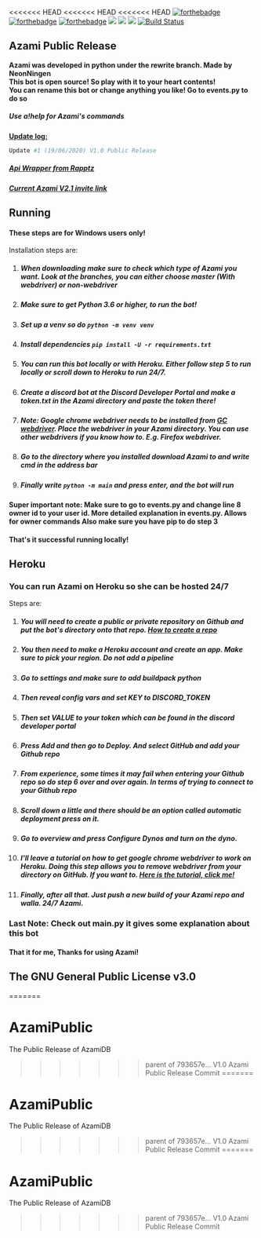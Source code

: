 <<<<<<< HEAD
<<<<<<< HEAD
<<<<<<< HEAD
[![forthebadge](https://forthebadge.com/images/badges/made-with-python.svg)](https://forthebadge.com)
[![forthebadge](https://forthebadge.com/images/badges/built-with-love.svg)](https://forthebadge.com)
[![forthebadge](https://forthebadge.com/images/badges/powered-by-oxygen.svg)](https://forthebadge.com)
[<img src="https://img.shields.io/badge/discord.py-rewrite-blue.svg?style=flat-square">](https://github.com/Rapptz/discord.py/tree/rewrite)
[<img src="https://img.shields.io/badge/python-3.8.2-brightgreen.svg?style=flat-square">](https://www.python.org/downloads/release/python-382/)
[![](https://img.shields.io/discord/711685458714689616.svg?style=flat-square&label=Support%20Guild&message=online&colorB=D896FF)](https://discord.com/invite/rRb23dt)
[![Build Status](https://travis-ci.org/pawbot-discord/Pawbot.svg?branch=master)](https://travis-ci.org/pawbot-discord/Pawbot)

Azami Public Release
-------------------------

**Azami was developed in python under the rewrite branch. Made by NeonNingen**\
**This bot is open source! So play with it to your heart contents!**\
**You can rename this bot or change anything you like! Go to events.py to do so**

##### Use a!help for Azami's commands

<ins> __Update log:__ </ins>

```python
Update #1 (19/06/2020) V1.0 Public Release
```

##### [Api Wrapper from Rapptz](https://github.com/Rapptz/discord.py)

##### [Current Azami V2.1 invite link](https://discord.com/oauth2/authorize?client_id=639574438794231818&permissions=8&scope=bot)

Running
---------------------------

#### These steps are for Windows users only!

Installation steps are:

1) ##### When downloading make sure to check which type of Azami you want. Look at the branches, you can either choose master (With webdriver) or non-webdriver

2) ##### Make sure to get Python 3.6 or higher, to run the bot!

3) ##### Set up a venv so do `python -m venv venv`

4) ##### Install dependencies `pip install -U -r requirements.txt`

5) ##### You can run this bot locally or with Heroku. Either follow step 5 to run locally or scroll down to Heroku to run 24/7.

6) ##### Create a discord bot at the Discord Developer Portal and make a token.txt in the Azami directory and paste the token there!

7) ##### Note: Google chrome webdriver needs to be installed from [GC webdriver](https://chromedriver.chromium.org/downloads). Place the webdriver in your Azami directory. You can use other webdrivers if you know how to. E.g. Firefox webdriver. 

8) ##### Go to the directory where you installed download Azami to and write cmd in the address bar

9) ##### Finally write `python -m main` and press enter, and the bot will run


**Super important note: Make sure to go to events.py and change line 8 owner id to your user id. More detailed explanation in events.py. Allows for owner commands Also make sure you have pip to do step 3**

#### That's it successful running locally!

Heroku
---------------------------

### You can run Azami on Heroku so she can be hosted 24/7

Steps are:

1) ##### You will need to create a public or private repository on Github and put the bot's directory onto that repo. [How to create a repo](https://www.youtube.com/watch?v=hMfi_ONvGEs) 

2) ##### You then need to make a Heroku account and create an app. Make sure to pick your region. Do not add a pipeline

3) ##### Go to settings and make sure to add buildpack python

4) ##### Then reveal config vars and set KEY to DISCORD_TOKEN

5) ##### Then set VALUE to your token which can be found in the discord developer portal

6) ##### Press Add and then go to Deploy. And select GitHub and add your Github repo

7) ##### From experience, some times it may fail when entering your Github repo so do step 6 over and over again. In terms of trying to connect to your Github repo

8) ##### Scroll down a little and there should be an option called automatic deployment press on it.

9) ##### Go to overview and press Configure Dynos and turn on the dyno.

10) ##### I'll leave a tutorial on how to get google chrome webdriver to work on Heroku. Doing this step allows you to remove webdriver from your directory on GitHub. If you want to. [Here is the tutorial, click me!](https://www.youtube.com/watch?v=Ven-pqwk3ec)

11) ##### Finally, after all that. Just push a new build of your Azami repo and walla. 24/7 Azami. 

### Last Note: Check out main.py it gives some explanation about this bot

#### That it for me, Thanks for using Azami! 

## The GNU General Public License v3.0

=======
# AzamiPublic
The Public Release of AzamiDB
>>>>>>> parent of 793657e... V1.0 Azami Public Release Commit
=======
# AzamiPublic
The Public Release of AzamiDB
>>>>>>> parent of 793657e... V1.0 Azami Public Release Commit
=======
# AzamiPublic
The Public Release of AzamiDB
>>>>>>> parent of 793657e... V1.0 Azami Public Release Commit
